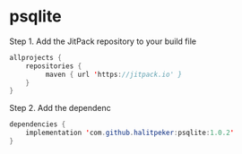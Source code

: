 # psqlite
Step 1. Add the JitPack repository to your build file
```java
allprojects {
    repositories {
	     maven { url 'https://jitpack.io' }
    }
}
```
Step 2. Add the dependenc
```java
dependencies {
    implementation 'com.github.halitpeker:psqlite:1.0.2'
}
```
